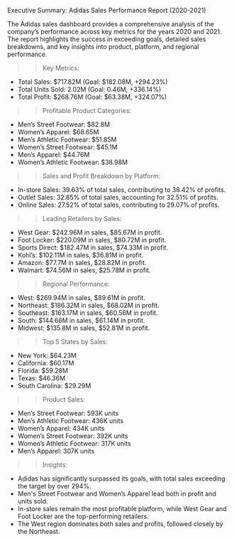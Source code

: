 Executive Summary: Adidas Sales Performance Report (2020-2021)

The Adidas sales dashboard provides a comprehensive analysis of the company’s performance across key metrics for the years 2020 and 2021. The report highlights the success in exceeding goals, detailed sales breakdowns, and key insights into product, platform, and regional performance.

>> Key Metrics:
- Total Sales: $717.82M (Goal: $182.08M, +294.23%)
- Total Units Sold: 2.02M (Goal: 0.46M, +336.14%)
- Total Profit: $268.76M (Goal: $63.38M, +324.07%)

>> Profitable Product Categories:
- Men’s Street Footwear: $82.8M
- Women’s Apparel: $68.65M
- Men’s Athletic Footwear: $51.85M
- Women’s Street Footwear: $45.1M
- Men’s Apparel: $44.76M
- Women’s Athletic Footwear: $38.98M

>> Sales and Profit Breakdown by Platform:
- In-store Sales: 39.63% of total sales, contributing to 38.42% of profits.
- Outlet Sales: 32.85% of total sales, accounting for 32.51% of profits.
- Online Sales: 27.52% of total sales, contributing to 29.07% of profits.

>> Leading Retailers by Sales:
- West Gear: $242.96M in sales, $85.67M in profit.
- Foot Locker: $220.09M in sales, $80.72M in profit.
- Sports Direct: $182.47M in sales, $74.33M in profit.
- Kohl’s: $102.11M in sales, $36.81M in profit.
- Amazon: $77.7M in sales, $28.82M in profit.
- Walmart: $74.56M in sales, $25.78M in profit.

>> Regional Performance:
- West: $269.94M in sales, $89.61M in profit.
- Northeast: $186.32M in sales, $68.02M in profit.
- Southeast: $163.17M in sales, $60.56M in profit.
- South: $144.66M in sales, $61.14M in profit.
- Midwest: $135.8M in sales, $52.81M in profit.

>> Top 5 States by Sales:
- New York: $64.23M
- California: $60.17M
- Florida: $59.28M
- Texas: $46.36M
- South Carolina: $29.29M

>> Product Sales:
- Men’s Street Footwear: 593K units
- Men’s Athletic Footwear: 436K units
- Women’s Apparel: 434K units
- Women’s Street Footwear: 392K units
- Women’s Athletic Footwear: 317K units
- Men’s Apparel: 307K units

>> Insights:
- Adidas has significantly surpassed its goals, with total sales exceeding the target by over 294%.
- Men's Street Footwear and Women’s Apparel lead both in profit and units sold.
- In-store sales remain the most profitable platform, while West Gear and Foot Locker are the top-performing retailers.
- The West region dominates both sales and profits, followed closely by the Northeast.
